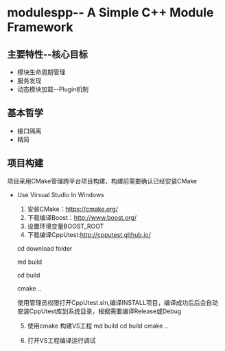 # modulespp-- A Simple C++ Module Framework

## 主要特性--核心目标
- 模块生命周期管理
- 服务发现
- 动态模块加载--Plugin机制

## 基本哲学
- 接口隔离
- 精简

## 项目构建
项目采用CMake管理跨平台项目构建，构建前需要确认已经安装CMake

- Use Virsual Studio In Windows
  1. 安装CMake：https://cmake.org/
  2. 下载编译Boost：http://www.boost.org/
  3. 设置环境变量BOOST_ROOT
  4. 下载编译CppUtest:http://cpputest.github.io/
  
    cd download folder
    
    md build
  
    cd build
  
    cmake ..

    使用管理员权限打开CppUtest.sln,编译INSTALL项目，编译成功后后会自动安装CppUtest库到系统目录，根据需要编译Release或Debug

  5. 使用cmake 构建VS工程
    md build
	cd build
	cmake ..

  6. 打开VS工程编译运行调试
